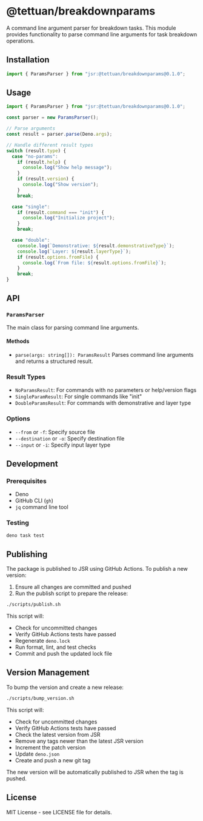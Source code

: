 # @tettuan/breakdownparams

A command line argument parser for breakdown tasks. This module provides functionality to parse command line arguments for task breakdown operations.

## Installation

```ts
import { ParamsParser } from "jsr:@tettuan/breakdownparams@0.1.0";
```

## Usage

```ts
import { ParamsParser } from "jsr:@tettuan/breakdownparams@0.1.0";

const parser = new ParamsParser();

// Parse arguments
const result = parser.parse(Deno.args);

// Handle different result types
switch (result.type) {
  case "no-params":
    if (result.help) {
      console.log("Show help message");
    }
    if (result.version) {
      console.log("Show version");
    }
    break;

  case "single":
    if (result.command === "init") {
      console.log("Initialize project");
    }
    break;

  case "double":
    console.log(`Demonstrative: ${result.demonstrativeType}`);
    console.log(`Layer: ${result.layerType}`);
    if (result.options.fromFile) {
      console.log(`From file: ${result.options.fromFile}`);
    }
    break;
}
```

## API

### `ParamsParser`

The main class for parsing command line arguments.

#### Methods

- `parse(args: string[]): ParamsResult`
  Parses command line arguments and returns a structured result.

### Result Types

- `NoParamsResult`: For commands with no parameters or help/version flags
- `SingleParamResult`: For single commands like "init"
- `DoubleParamsResult`: For commands with demonstrative and layer type

### Options

- `--from` or `-f`: Specify source file
- `--destination` or `-o`: Specify destination file
- `--input` or `-i`: Specify input layer type

## Development

### Prerequisites

- Deno
- GitHub CLI (`gh`)
- `jq` command line tool

### Testing

```bash
deno task test
```

## Publishing

The package is published to JSR using GitHub Actions. To publish a new version:

1. Ensure all changes are committed and pushed
2. Run the publish script to prepare the release:
```bash
./scripts/publish.sh
```

This script will:
- Check for uncommitted changes
- Verify GitHub Actions tests have passed
- Regenerate `deno.lock`
- Run format, lint, and test checks
- Commit and push the updated lock file

## Version Management

To bump the version and create a new release:

```bash
./scripts/bump_version.sh
```

This script will:
- Check for uncommitted changes
- Verify GitHub Actions tests have passed
- Check the latest version from JSR
- Remove any tags newer than the latest JSR version
- Increment the patch version
- Update `deno.json`
- Create and push a new git tag

The new version will be automatically published to JSR when the tag is pushed.

## License

MIT License - see LICENSE file for details. 